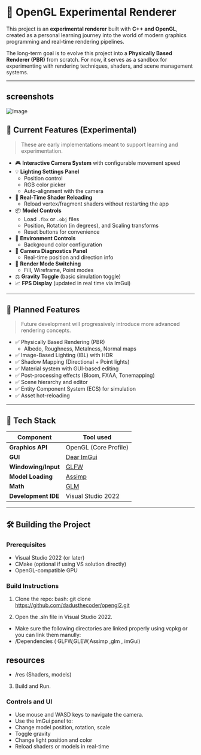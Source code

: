 ﻿# 🌌 OpenGL Experimental Renderer

This project is an **experimental renderer** built with **C++ and OpenGL**, created as a personal learning journey into the world of modern graphics programming and real-time rendering pipelines.

The long-term goal is to evolve this project into a **Physically Based Renderer (PBR)** from scratch. For now, it serves as a sandbox for experimenting with rendering techniques, shaders, and scene management systems.

---
## screenshots
![Image](https://github.com/user-attachments/assets/488a5f97-6180-4530-9470-11fa5bdac939)

## 📸 Current Features (Experimental)

> These are early implementations meant to support learning and experimentation.

- 🎮 **Interactive Camera System** with configurable movement speed
- 💡 **Lighting Settings Panel**
  - Position control
  - RGB color picker
  - Auto-alignment with the camera
- 🎨 **Real-Time Shader Reloading**
  - Reload vertex/fragment shaders without restarting the app
- 📦 **Model Controls**
  - Load `.fbx` or `.obj` files
  - Position, Rotation (in degrees), and Scaling transforms
  - Reset buttons for convenience
- 🌌 **Environment Controls**
  - Background color configuration
- 🧭 **Camera Diagnostics Panel**
  - Real-time position and direction info
- 🧪 **Render Mode Switching**
  - Fill, Wireframe, Point modes
- ⚖️ **Gravity Toggle** (basic simulation toggle)
- 📈 **FPS Display** (updated in real time via ImGui)

---

## 🚀 Planned Features

> Future development will progressively introduce more advanced rendering concepts.

- ✅ Physically Based Rendering (PBR)
  - Albedo, Roughness, Metalness, Normal maps
- ✅ Image-Based Lighting (IBL) with HDR
- ✅ Shadow Mapping (Directional + Point lights)
- ✅ Material system with GUI-based editing
- ✅ Post-processing effects (Bloom, FXAA, Tonemapping)
- ✅ Scene hierarchy and editor
- ✅ Entity Component System (ECS) for simulation
- ✅ Asset hot-reloading

---

## 🧱 Tech Stack

| Component              |                  Tool used                          |
|------------------------|-----------------------------------------------------|
| **Graphics API**       | OpenGL (Core Profile)                               |
| **GUI**                | [Dear ImGui](https://github.com/ocornut/imgui)      |
| **Windowing/Input**    | [GLFW](https://github.com/glfw/glfw)                |
| **Model Loading**      | [Assimp](https://github.com/assimp/assimp)          |
| **Math**               | [GLM](https://github.com/g-truc/glm)                |
| **Development IDE**    | Visual Studio 2022                                  |

---

## 🛠️ Building the Project

### Prerequisites
- Visual Studio 2022 (or later)
- CMake (optional if using VS solution directly)
- OpenGL-compatible GPU

### Build Instructions
1. Clone the repo:
   bash: git clone https://github.com/dadusthecoder/opengl2.git

2. Open the .sln file in Visual Studio 2022.
  - Make sure the following directories are linked properly using vcpkg or you can link them manully:
  - /Dependencies ( GLFW,GLEW,Assimp ,glm , imGui)
  ## resources
  - /res (Shaders, models) 

 3. Build and Run.
 

### Controls and UI
  - Use mouse and WASD keys to navigate the camera.
  - Use the ImGui panel to:
  - Change model position, rotation, scale
  - Toggle gravity
  - Change light position and color
  - Reload shaders or models in real-time

  
